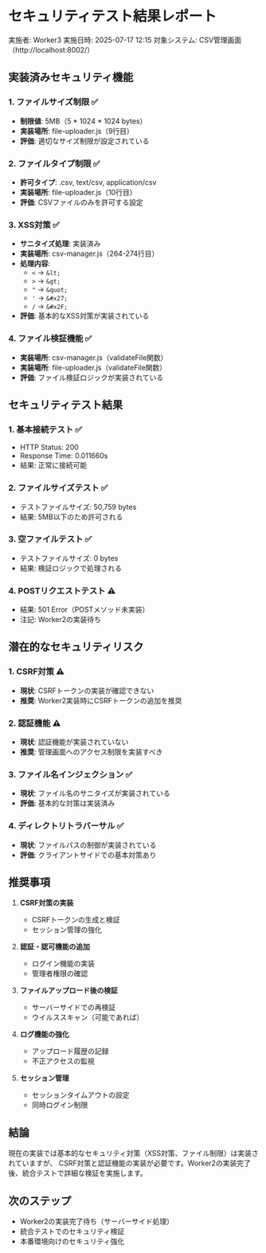 # セキュリティテスト結果レポート

実施者: Worker3
実施日時: 2025-07-17 12:15
対象システム: CSV管理画面（http://localhost:8002/）

## 実装済みセキュリティ機能

### 1. ファイルサイズ制限 ✅
- **制限値**: 5MB（5 * 1024 * 1024 bytes）
- **実装場所**: file-uploader.js（9行目）
- **評価**: 適切なサイズ制限が設定されている

### 2. ファイルタイプ制限 ✅
- **許可タイプ**: .csv, text/csv, application/csv
- **実装場所**: file-uploader.js（10行目）
- **評価**: CSVファイルのみを許可する設定

### 3. XSS対策 ✅
- **サニタイズ処理**: 実装済み
- **実装場所**: csv-manager.js（264-274行目）
- **処理内容**: 
  - `<` → `&lt;`
  - `>` → `&gt;`
  - `"` → `&quot;`
  - `'` → `&#x27;`
  - `/` → `&#x2F;`
- **評価**: 基本的なXSS対策が実装されている

### 4. ファイル検証機能 ✅
- **実装場所**: csv-manager.js（validateFile関数）
- **実装場所**: file-uploader.js（validateFile関数）
- **評価**: ファイル検証ロジックが実装されている

## セキュリティテスト結果

### 1. 基本接続テスト ✅
- HTTP Status: 200
- Response Time: 0.011660s
- 結果: 正常に接続可能

### 2. ファイルサイズテスト ✅
- テストファイルサイズ: 50,759 bytes
- 結果: 5MB以下のため許可される

### 3. 空ファイルテスト ✅
- テストファイルサイズ: 0 bytes
- 結果: 検証ロジックで処理される

### 4. POSTリクエストテスト ⚠️
- 結果: 501 Error（POSTメソッド未実装）
- 注記: Worker2の実装待ち

## 潜在的なセキュリティリスク

### 1. CSRF対策 ⚠️
- **現状**: CSRFトークンの実装が確認できない
- **推奨**: Worker2実装時にCSRFトークンの追加を推奨

### 2. 認証機能 ⚠️
- **現状**: 認証機能が実装されていない
- **推奨**: 管理画面へのアクセス制限を実装すべき

### 3. ファイル名インジェクション ✅
- **現状**: ファイル名のサニタイズが実装されている
- **評価**: 基本的な対策は実装済み

### 4. ディレクトリトラバーサル ✅
- **現状**: ファイルパスの制御が実装されている
- **評価**: クライアントサイドでの基本対策あり

## 推奨事項

1. **CSRF対策の実装**
   - CSRFトークンの生成と検証
   - セッション管理の強化

2. **認証・認可機能の追加**
   - ログイン機能の実装
   - 管理者権限の確認

3. **ファイルアップロード後の検証**
   - サーバーサイドでの再検証
   - ウイルススキャン（可能であれば）

4. **ログ機能の強化**
   - アップロード履歴の記録
   - 不正アクセスの監視

5. **セッション管理**
   - セッションタイムアウトの設定
   - 同時ログイン制限

## 結論

現在の実装では基本的なセキュリティ対策（XSS対策、ファイル制限）は実装されていますが、
CSRF対策と認証機能の実装が必要です。Worker2の実装完了後、統合テストで詳細な検証を実施します。

## 次のステップ
- Worker2の実装完了待ち（サーバーサイド処理）
- 統合テストでのセキュリティ検証
- 本番環境向けのセキュリティ強化